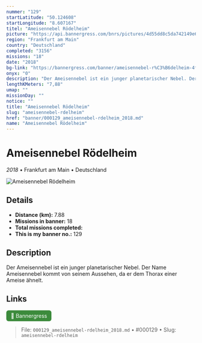 ```yaml
---
nummer: "129"
startLatitude: "50.124608"
startLongitude: "8.607167"
titel: "Ameisennebel Rödelheim"
picture: "https://api.bannergress.com/bnrs/pictures/4d55dd8c5da742149e679ca74e36da65"
region: "Frankfurt am Main"
country: "Deutschland"
completed: "3156"
missions: "18"
date: "2018"
bg-link: "https://bannergress.com/banner/ameisennebel-r%C3%B6delheim-4f83"
onyx: "0"
description: "Der Ameisennebel ist ein junger planetarischer Nebel. Der Name Ameisennebel kommt von seinem Aussehen, da er dem Thorax einer Ameise ähnelt."
lengthKMeters: "7,88"
umap: ""
missionDay: ""
notice: ""
title: "Ameisennebel Rödelheim"
slug: "ameisennebel-rdelheim"
href: "banner/000129_ameisennebel-rdelheim_2018.md"
name: "Ameisennebel Rödelheim"
---
```

# Ameisennebel Rödelheim

*2018* • Frankfurt am Main • Deutschland

![Ameisennebel Rödelheim](https://api.bannergress.com/bnrs/pictures/4d55dd8c5da742149e679ca74e36da65)



## Details
- **Distance (km):** 7.88
- **Missions in banner:** 18
- **Total missions completed:** 
- **This is my banner no.:** 129



## Description
Der Ameisennebel ist ein junger planetarischer Nebel. Der Name Ameisennebel kommt von seinem Aussehen, da er dem Thorax einer Ameise ähnelt.



## Links
<a href="https://bannergress.com/banner/ameisennebel-r%C3%B6delheim-4f83" target="_blank" style="display:inline-block;margin-right:8px;padding:6px 12px;background:#3c8b3c;color:#fff;text-decoration:none;border-radius:6px;">🔗 Bannergress</a>



> File: `000129_ameisennebel-rdelheim_2018.md` • #000129 • Slug: `ameisennebel-rdelheim`
